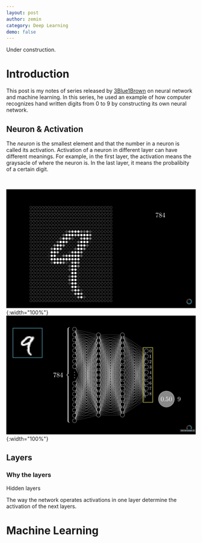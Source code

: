 ```yaml
---
layout: post
author: zemin 
category: Deep Learning
demo: false 
---
```


Under construction.

# Introduction

This post is my notes of series released by [3Blue1Brown](https://www.3blue1brown.com) on neural network and machine learning. In this series, he used an example of how computer recognizes hand written digits from 0 to 9 by constructing its own neural network.

## Neuron & Activation

The *neuron* is the smallest element and that the number in a neuron is called its activation. Activation of a neuron in different layer can have different meanings. For example, in the first layer, the activation means the graysacle of where the neuron is. In the last layer, it means the probalibity of a certain digit.

&nbsp;

![Alt text](https://raw.githubusercontent.com/zemin-xu/zemin-xu.github.io/master/assets/images/neuron_network_activation_first_layer.png "neuron at first layer"){:width="100%"}
![Alt text](https://raw.githubusercontent.com/zemin-xu/zemin-xu.github.io/master/assets/images/neuron_network_activation_last_layer.png "neuron at last layer"){:width="100%"}


## Layers

### Why the layers

Hidden layers

The way the network operates activations in one layer determine the activation of the next layers.

# Machine Learning
